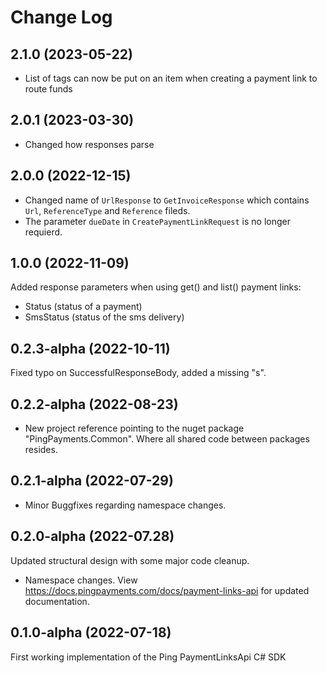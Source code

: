 # Change Log

## 2.1.0 (2023-05-22)
- List of tags can now be put on an item when creating a payment link to route funds

## 2.0.1 (2023-03-30)
- Changed how responses parse 

## 2.0.0 (2022-12-15)
- Changed name of `UrlResponse` to `GetInvoiceResponse` which contains `Url`, `ReferenceType` and `Reference` fileds. 
- The parameter `dueDate` in `CreatePaymentLinkRequest` is no longer requierd. 

## 1.0.0 (2022-11-09)
Added response parameters when using get() and list() payment links:
- Status (status of a payment)
- SmsStatus (status of the sms delivery)

## 0.2.3-alpha (2022-10-11) 
Fixed typo on SuccessfulResponseBody, added a missing "s".

## 0.2.2-alpha (2022-08-23)
- New project reference pointing to the nuget package "PingPayments.Common". Where all shared code between packages resides. 

## 0.2.1-alpha (2022-07-29)
- Minor Buggfixes regarding namespace changes. 

## 0.2.0-alpha (2022-07.28)

Updated structural design with some major code cleanup.
-	Namespace changes. View https://docs.pingpayments.com/docs/payment-links-api for updated documentation.


## 0.1.0-alpha (2022-07-18)

First working implementation of the Ping PaymentLinksApi C# SDK
